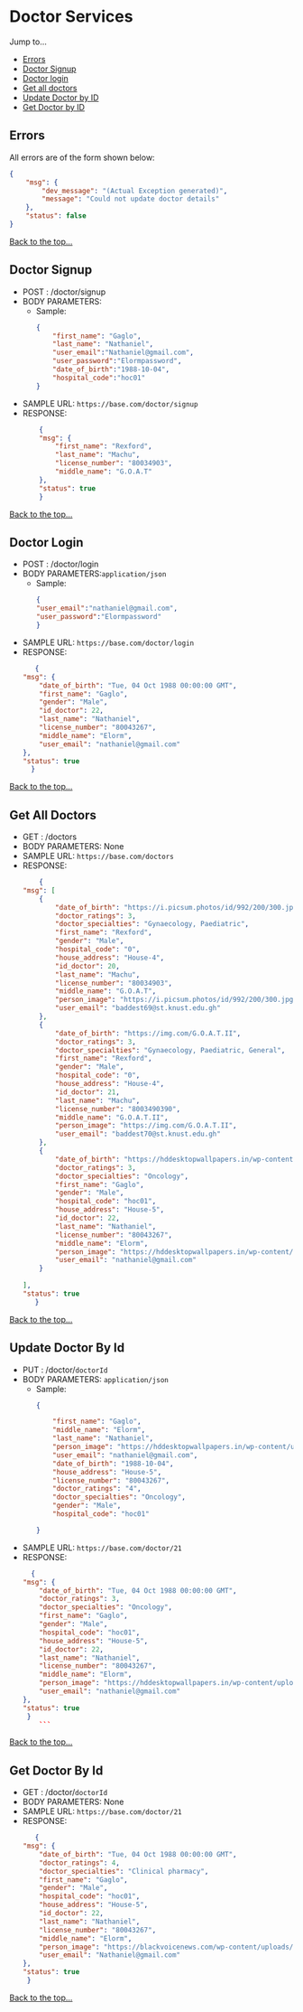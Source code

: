 # Doctor Services

Jump to...
- [Errors](#errors)
- [Doctor Signup](#doctor-signup)
- [Doctor login](#doctor-login)
- [Get all doctors](#get-all-doctors)
- [Update Doctor by ID](#update-doctor-by-id)
- [Get Doctor by ID](#get-doctor-by-id)

## Errors
All errors are of the form shown below:
```json
{
    "msg": {
        "dev_message": "(Actual Exception generated)",
        "message": "Could not update doctor details"
    },
    "status": false
}
```
[Back to the top...](#doctor-services)

## Doctor Signup		
- POST : /doctor/signup      
- BODY PARAMETERS: 
    - Sample:
        ```json
        {
            "first_name": "Gaglo",
            "last_name": "Nathaniel",
            "user_email":"Nathaniel@gmail.com",
            "user_password":"Elormpassword",
            "date_of_birth":"1988-10-04",
            "hospital_code":"hoc01"
        }
        ```
- SAMPLE URL: `https://base.com/doctor/signup`          
- RESPONSE:
	```json
        {
        "msg": {
            "first_name": "Rexford",
            "last_name": "Machu",
            "license_number": "80034903",
            "middle_name": "G.O.A.T"
        },
        "status": true
        }
	```    
[Back to the top...](#doctor-services)

## Doctor Login			
- POST : /doctor/login
- BODY PARAMETERS:`application/json`
    - Sample:
        ```json
        {
        "user_email":"nathaniel@gmail.com",
        "user_password":"Elormpassword"
        }
        ```
- SAMPLE URL: `https://base.com/doctor/login`        
- RESPONSE:
    ```json
       {
    "msg": {
        "date_of_birth": "Tue, 04 Oct 1988 00:00:00 GMT",
        "first_name": "Gaglo",
        "gender": "Male",
        "id_doctor": 22,
        "last_name": "Nathaniel",
        "license_number": "80043267",
        "middle_name": "Elorm",
        "user_email": "nathaniel@gmail.com"
    },
    "status": true
      }
	```



[Back to the top...](#doctor-services)

## Get All Doctors		
- GET : /doctors      
- BODY PARAMETERS: None
- SAMPLE URL: `https://base.com/doctors`  
- RESPONSE:
	```json
        {
    "msg": [
        {
            "date_of_birth": "https://i.picsum.photos/id/992/200/300.jpg?hmac=TOD4LGE2HuM8Q68o5uzIoFvhlsBAiTJGRGHNMqeJTtI",
            "doctor_ratings": 3,
            "doctor_specialties": "Gynaecology, Paediatric",
            "first_name": "Rexford",
            "gender": "Male",
            "hospital_code": "0",
            "house_address": "House-4",
            "id_doctor": 20,
            "last_name": "Machu",
            "license_number": "80034903",
            "middle_name": "G.O.A.T",
            "person_image": "https://i.picsum.photos/id/992/200/300.jpg?hmac=TOD4LGE2HuM8Q68o5uzIoFvhlsBAiTJGRGHNMqeJTtI",
            "user_email": "baddest69@st.knust.edu.gh"
        },
        {
            "date_of_birth": "https://img.com/G.O.A.T.II",
            "doctor_ratings": 3,
            "doctor_specialties": "Gynaecology, Paediatric, General",
            "first_name": "Rexford",
            "gender": "Male",
            "hospital_code": "0",
            "house_address": "House-4",
            "id_doctor": 21,
            "last_name": "Machu",
            "license_number": "8003490390",
            "middle_name": "G.O.A.T.II",
            "person_image": "https://img.com/G.O.A.T.II",
            "user_email": "baddest70@st.knust.edu.gh"
        },
        {
            "date_of_birth": "https://hddesktopwallpapers.in/wp-content/uploads/2015/09/resting-images.jpg",
            "doctor_ratings": 3,
            "doctor_specialties": "Oncology",
            "first_name": "Gaglo",
            "gender": "Male",
            "hospital_code": "hoc01",
            "house_address": "House-5",
            "id_doctor": 22,
            "last_name": "Nathaniel",
            "license_number": "80043267",
            "middle_name": "Elorm",
            "person_image": "https://hddesktopwallpapers.in/wp-content/uploads/2015/09/resting-images.jpg",
            "user_email": "nathaniel@gmail.com"
        }
       
    ],
    "status": true
       }
	```    

[Back to the top...](#doctor-services)

## Update Doctor By Id
- PUT : /doctor/`doctorId`
- BODY PARAMETERS: `application/json`	
    - Sample:
        ```json
        {

            "first_name": "Gaglo",
            "middle_name": "Elorm",
            "last_name": "Nathaniel",
            "person_image": "https://hddesktopwallpapers.in/wp-content/uploads/2015/09/resting-images.jpg",
            "user_email": "nathaniel@gmail.com",
            "date_of_birth": "1988-10-04",
            "house_address": "House-5",
            "license_number": "80043267",
            "doctor_ratings": "4",
            "doctor_specialties": "Oncology",
            "gender": "Male",
            "hospital_code": "hoc01"
        
        }

	    ```
- SAMPLE URL: `https://base.com/doctor/21`  
- RESPONSE:
    ```json
      {
    "msg": {
        "date_of_birth": "Tue, 04 Oct 1988 00:00:00 GMT",
        "doctor_ratings": 3,
        "doctor_specialties": "Oncology",
        "first_name": "Gaglo",
        "gender": "Male",
        "hospital_code": "hoc01",
        "house_address": "House-5",
        "id_doctor": 22,
        "last_name": "Nathaniel",
        "license_number": "80043267",
        "middle_name": "Elorm",
        "person_image": "https://hddesktopwallpapers.in/wp-content/uploads/2015/09/resting-images.jpg",
        "user_email": "nathaniel@gmail.com"
    },
    "status": true
     }
        ```    

    
[Back to the top...](#doctor-services)

## Get Doctor By Id		
- GET : /doctor/`doctorId`       
- BODY PARAMETERS: None
- SAMPLE URL: `https://base.com/doctor/21` 
- RESPONSE:
	```json
       {
    "msg": {
        "date_of_birth": "Tue, 04 Oct 1988 00:00:00 GMT",
        "doctor_ratings": 4,
        "doctor_specialties": "Clinical pharmacy",
        "first_name": "Gaglo",
        "gender": "Male",
        "hospital_code": "hoc01",
        "house_address": "House-5",
        "id_doctor": 22,
        "last_name": "Nathaniel",
        "license_number": "80043267",
        "middle_name": "Elorm",
        "person_image": "https://blackvoicenews.com/wp-content/uploads/2017/04/maxresdefault.jpg",
        "user_email": "Nathaniel@gmail.com"
    },
    "status": true
     }
	```
[Back to the top...](#doctor-services)
